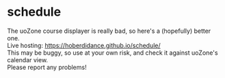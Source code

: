 # schedule

The uoZone course displayer is really bad, so here's a (hopefully) better one.  
Live hosting: https://hoberdidance.github.io/schedule/  
This may be buggy, so use at your own risk, and check it against uoZone's calendar view.  
Please report any problems!

